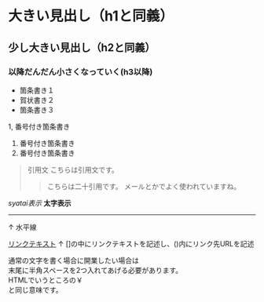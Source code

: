 # 大きい見出し（h1と同義）
## 少し大きい見出し（h2と同義）
### 以降だんだん小さくなっていく(h3以降)

- 箇条書き１
- 賀状書き２
- 箇条書き３

1, 番号付き箇条書き
1. 番号付き箇条書き
1. 番号付き箇条書き
> 引用文
> こちらは引用文です。
>> こちらは二十引用です。
>> メールとかでよく使われていますね。

*syatai表示*
**太字表示**

---
↑
水平線

[リンクテキスト](https://morijyobi.ac.jp)
↑
[]の中にリンクテキストを記述し、()内にリンク先URLを記述

通常の文字を書く場合に開業したい場合は  
末尾に半角スペースを2つ入れてあげる必要があります。  
HTMLでいうところの￥<br>と同じ意味です。
